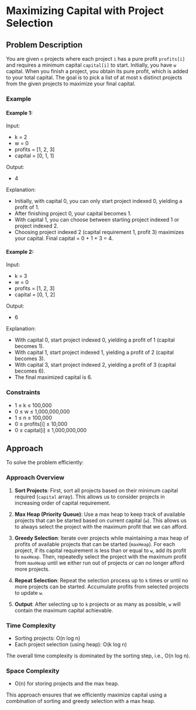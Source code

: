 # Maximizing Capital with Project Selection

## Problem Description

You are given `n` projects where each project `i` has a pure profit `profits[i]` and requires a minimum capital `capital[i]` to start. Initially, you have `w` capital. When you finish a project, you obtain its pure profit, which is added to your total capital. The goal is to pick a list of at most `k` distinct projects from the given projects to maximize your final capital.

### Example

#### Example 1:

Input:
- k = 2
- w = 0
- profits = [1, 2, 3]
- capital = [0, 1, 1]

Output:
- 4

Explanation:
- Initially, with capital 0, you can only start project indexed 0, yielding a profit of 1.
- After finishing project 0, your capital becomes 1.
- With capital 1, you can choose between starting project indexed 1 or project indexed 2.
- Choosing project indexed 2 (capital requirement 1, profit 3) maximizes your capital. Final capital = 0 + 1 + 3 = 4.

#### Example 2:

Input:
- k = 3
- w = 0
- profits = [1, 2, 3]
- capital = [0, 1, 2]

Output:
- 6

Explanation:
- With capital 0, start project indexed 0, yielding a profit of 1 (capital becomes 1).
- With capital 1, start project indexed 1, yielding a profit of 2 (capital becomes 3).
- With capital 3, start project indexed 2, yielding a profit of 3 (capital becomes 6).
- The final maximized capital is 6.

### Constraints

- 1 ≤ k ≤ 100,000
- 0 ≤ w ≤ 1,000,000,000
- 1 ≤ n ≤ 100,000
- 0 ≤ profits[i] ≤ 10,000
- 0 ≤ capital[i] ≤ 1,000,000,000

## Approach

To solve the problem efficiently:

### Approach Overview

1. **Sort Projects**: First, sort all projects based on their minimum capital required (`capital` array). This allows us to consider projects in increasing order of capital requirement.
  
2. **Max Heap (Priority Queue)**: Use a max heap to keep track of available projects that can be started based on current capital (`w`). This allows us to always select the project with the maximum profit that we can afford.
  
3. **Greedy Selection**: Iterate over projects while maintaining a max heap of profits of available projects that can be started (`maxHeap`). For each project, if its capital requirement is less than or equal to `w`, add its profit to `maxHeap`. Then, repeatedly select the project with the maximum profit from `maxHeap` until we either run out of projects or can no longer afford more projects.

4. **Repeat Selection**: Repeat the selection process up to `k` times or until no more projects can be started. Accumulate profits from selected projects to update `w`.

5. **Output**: After selecting up to `k` projects or as many as possible, `w` will contain the maximum capital achievable.

### Time Complexity

- Sorting projects: O(n log n)
- Each project selection (using heap): O(k log n)

The overall time complexity is dominated by the sorting step, i.e., O(n log n).

### Space Complexity

- O(n) for storing projects and the max heap.

This approach ensures that we efficiently maximize capital using a combination of sorting and greedy selection with a max heap.


